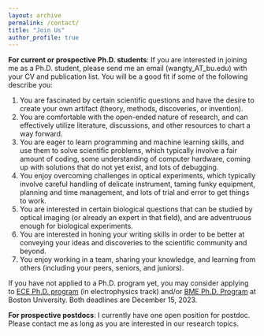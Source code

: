 ```yaml
---
layout: archive
permalink: /contact/
title: "Join Us"
author_profile: true
---
```



<b>For current or prospective Ph.D. students</b>: If you are interested in joining me as a Ph.D. student, please send me an email (wangty_AT_bu.edu) with your CV and publication list. You will be a good fit if some of the following describe you:

1. You are fascinated by certain scientific questions and have the desire to create your own artifact (theory, methods, discoveries, or invention). 
1. You are comfortable with the open-ended nature of research, and can effectively utilize literature, discussions, and other resources to chart a way forward.
1. You are eager to learn programming and machine learning skills, and use them to solve scientific problems, which typically involve a fair amount of coding, some understanding of computer hardware, coming up with solutions that do not yet exist, and lots of debugging.
1. You enjoy overcoming challenges in optical experiments, which typically involve careful handling of delicate instrument, taming funky equipment, planning and time management, and lots of trial and error to get things to work.
1. You are interested in certain biological questions that can be studied by optical imaging (or already an expert in that field), and are adventruous enough for biological experiments. 
1. You are interested in honing your writing skills in order to be better at conveying your ideas and discoveries to the scientific community and beyond. 
1. You enjoy working in a team, sharing your knowledge, and learning from others (including your peers, seniors, and juniors).

If you have not applied to a Ph.D. program yet, you may consider applying to [ECE Ph.D. program](https://www.bu.edu/eng/academics/explore-degree-programs/phd-in-electrical-engineering/) (in electrophysics track) and/or [BME Ph.D. Program](https://www.bu.edu/eng/academics/explore-degree-programs/phd-in-biomedical-engineering/) at Boston University. Both deadlines are December 15, 2023. 

<b>For prospective postdocs</b>: I currently have one open position for postdoc. Please contact me as long as you are interested in our research topics.